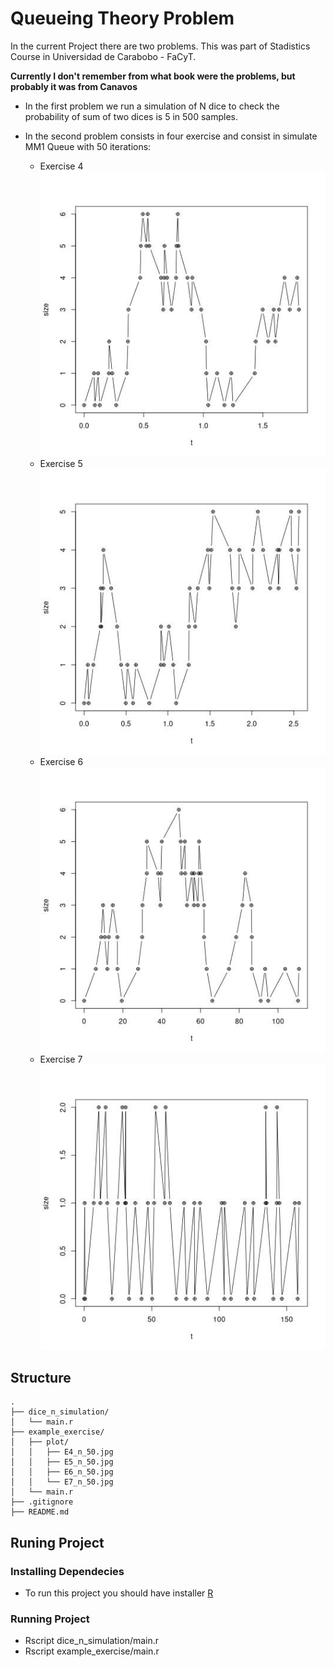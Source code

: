 # Queueing Theory Problem

In the current Project there are two problems. This was part of Stadistics Course in Universidad de Carabobo - FaCyT.

**Currently I don't remember from what book were the problems, but probably it was from Canavos**

* In the first problem we run a simulation of N dice to check the probability of  sum of two dices is 5 in 500 samples.

* In the second problem consists in four exercise and consist in simulate MM1 Queue with 50 iterations:

	* Exercise 4
		![](example_exercise/plot/E4_n_50.jpg)
	* Exercise 5
		![](example_exercise/plot/E5_n_50.jpg)
	* Exercise 6
		![](example_exercise/plot/E6_n_50.jpg)
	* Exercise 7
		![](example_exercise/plot/E7_n_50.jpg)

## Structure

```
.
├── dice_n_simulation/
│   └── main.r
├── example_exercise/
│   ├── plot/
│   │   ├── E4_n_50.jpg
│   │   ├── E5_n_50.jpg
│   │   ├── E6_n_50.jpg
│   │   └── E7_n_50.jpg
│   └── main.r
├── .gitignore
├── README.md

```

## Runing Project

### Installing Dependecies

* To run this project you should have installer [R](https://cran.r-project.org/mirrors.html)

### Running Project

* Rscript dice_n_simulation/main.r
* Rscript example_exercise/main.r